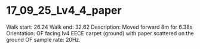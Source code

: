 # 17_09_25_Lv4_4_paper

Walk start: 26.24
Walk end: 32.62
Description: Moved forward 8m for 6.38s
Orientation: OF facing lv4 EECE carpet (ground) with paper scattered on the ground
OF sample rate: 20Hz.